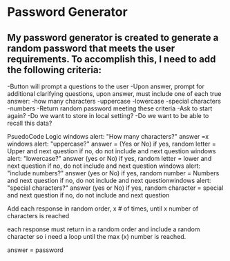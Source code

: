 # Password Generator 

## My password generator is created to generate a random password that meets the user requirements.  To accomplish this, I need to add the following criteria:

-Button will prompt a questions to the user
-Upon answer, prompt for additional clarifying questions, upon answer, must include one of each true answer:
    -how many characters
    -uppercase
    -lowercase
    -special characters
    -numbers
-Return random password meeting these criteria
-Ask to start again?
-Do we want to store in local setting?
-Do we want to be able to recall this data?

PsuedoCode Logic
windows alert: "How many characters?"
answer =x
windows alert: "uppercase?"
answer = (Yes or No)
if yes, 
random letter = Upper 
and next question
if no, do not include and next question
windows alert: "lowercase?"
answer (yes or No)
if yes, 
random letter = lower 
and next question
if no, do not include and next question
windows alert: "include numbers?"
answer (yes or No)
if yes, 
random number = Numbers 
and next question
if no, do not include and next questionwindows alert: "special characters?"
answer (yes or No)
if yes, 
random character = special 
and next question
if no, do not include and next question

Add each response in random order, x # of times, until x number of characters is reached

each response must return in a random order and include a random character so i need a loop until the max (x) number is reached.

answer = password

